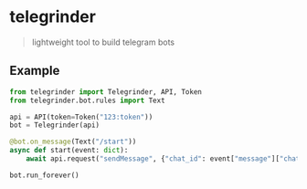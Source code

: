 # telegrinder

> lightweight tool to build telegram bots

## Example

```python
from telegrinder import Telegrinder, API, Token
from telegrinder.bot.rules import Text

api = API(token=Token("123:token"))
bot = Telegrinder(api)

@bot.on_message(Text("/start"))
async def start(event: dict):
    await api.request("sendMessage", {"chat_id": event["message"]["chat"]["id"], "text": "Hello!"})

bot.run_forever()
```